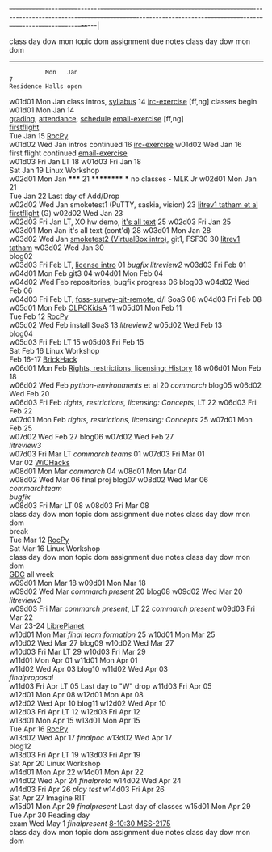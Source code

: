 ~~-----------~~-----~~-----~~-------~~-----------------------------------------------~~------------------------~~------------------~~----------------------~~-----------~~-----~~-----~~-----~~---~~---~~---~~---~~---~~---|

  class day   dow   mon   topic                                                                                                                                                                                        dom     assignment                                                                        due                                                                        notes                                                        class day   dow   mon   dom                  
  ----------- ----- ----- -------------------------------------------------------------------------------------------------------------------------------------------------------------------------------------------- ------- --------------------------------------------------------------------------------- -------------------------------------------------------------------------- ------------------------------------------------------------ ----------- ----- ----- ----- -- -- -- -- -- --
              Mon   Jan                                                                                                                                                                                                7                                                                                                                                                                    Residence Halls open                                                                                      
  w01d01      Mon   Jan   class intros, [syllabus](https://github.com/ritjoe/hfoss/wiki/syllabus)                                                                                                                      14      [irc-exercise](https://github.com/ritjoe/hfoss/wiki/irc-exercise) \[ff,ng\]                                                                                  classes begin                                                w01d01      Mon   Jan   14                   
                          [grading](https://github.com/ritjoe/hfoss/wiki/grading-policies), [attendance](https://github.com/ritjoe/hfoss/wiki/attendance), [schedule](https://github.com/ritjoe/hfoss/wiki/schedule)           [email-exercise](https://github.com/ritjoe/hfoss/wiki/email-exercise) \[ff,ng\]                                                                                                                                                                                        
                          [firstflight](https://github.com/ritjoe/hfoss/wiki/firstflight)                                                                                                                                                                                                                                                                                                                                                                                                             
              Tue   Jan                                                                                                                                                                                                15                                                                                                                                                                   [RocPy](https://rocpy.org/)                                                                               
  w01d02      Wed   Jan   intros continued                                                                                                                                                                             16                                                                                        [irc-exercise](https://github.com/ritjoe/hfoss/wiki/irc-exercise)                                                                       w01d02      Wed   Jan   16                   
                          first flight continued                                                                                                                                                                                                                                                                 [email-exercise](https://github.com/ritjoe/hfoss/wiki/email-exercise)                                                                                                                
  w01d03      Fri   Jan   LT                                                                                                                                                                                           18                                                                                                                                                                                                                                w01d03      Fri   Jan   18                   
              Sat   Jan                                                                                                                                                                                                19                                                                                                                                                                   Linux Workshop                                                                                            
  w02d01      Mon   Jan   **\*\*\***                                                                                                                                                                                   21      **\*\*\*\*\*\*\*\***                                                              **\***                                                                     no classes - MLK Jr                                          w02d01      Mon   Jan   21                   
              Tue   Jan                                                                                                                                                                                                22                                                                                                                                                                   Last day of Add/Drop                                                                                      
  w02d02      Wed   Jan   smoketest1 (PuTTY, saskia, vision)                                                                                                                                                           23      [litrev1 tatham et al](https://github.com/ritjoe/hfoss/wiki/litrev1)              [firstflight](https://github.com/ritjoe/hfoss/wiki/firstflight) (G)                                                                     w02d02      Wed   Jan   23                   
  w02d03      Fri   Jan   LT, XO hw demo, [it's all text](https://github.com/ritjoe/hfoss/wiki/its-all-text)                                                                                                           25                                                                                                                                                                                                                                w02d03      Fri   Jan   25                   
  w03d01      Mon   Jan   it's all text (cont'd)                                                                                                                                                                       28                                                                                                                                                                                                                                w03d01      Mon   Jan   28                   
  w03d02      Wed   Jan   [smoketest2 (VirtualBox intro)](https://github.com/ritjoe/hfoss/wiki/vm-intro-vb-finnix), git1, FSF30                                                                                        30                                                                                        [litrev1 tatham](https://www.chiark.greenend.org.uk/~sgtatham/bugs.html)                                                                w03d02      Wed   Jan   30                   
                                                                                                                                                                                                                                                                                                                 blog02                                                                                                                                                                               
  w03d03      Fri   Feb   LT, [license intro](https://github.com/ritjoe/hfoss/wiki/software-license-types)                                                                                                             01      *bugfix* *litreview2*                                                                                                                                                                                                     w03d03      Fri   Feb   01                   
  w04d01      Mon   Feb   git3                                                                                                                                                                                         04                                                                                                                                                                                                                                w04d01      Mon   Feb   04                   
  w04d02      Wed   Feb   repositories, bugfix progress                                                                                                                                                                06                                                                                        blog03                                                                                                                                  w04d02      Wed   Feb   06                   
  w04d03      Fri   Feb   LT, [foss-survey-git-remote](https://github.com/ritjoe/hfoss/wiki/foss-survey-git-remote-exercise), d/l SoaS                                                                                 08                                                                                                                                                                                                                                w04d03      Fri   Feb   08                   
  w05d01      Mon   Feb   [OLPCKidsA](https://github.com/ritjoe/hfoss/blob/master/assets/OLPCKidsAdja2.odp)                                                                                                            11                                                                                                                                                                                                                                w05d01      Mon   Feb   11                   
              Tue   Feb                                                                                                                                                                                                12                                                                                                                                                                   [RocPy](https://rocpy.org/)                                                                               
  w05d02      Wed   Feb   install SoaS                                                                                                                                                                                 13                                                                                        *litreview2*                                                                                                                            w05d02      Wed   Feb   13                   
                                                                                                                                                                                                                                                                                                                 blog04                                                                                                                                                                               
  w05d03      Fri   Feb   LT                                                                                                                                                                                           15                                                                                                                                                                                                                                w05d03      Fri   Feb   15                   
              Sat   Feb                                                                                                                                                                                                16                                                                                                                                                                   Linux Workshop                                                                                            
                    Feb                                                                                                                                                                                                16-17                                                                                                                                                                [BrickHack](https://www.brickhack.io/)                                                                    
  w06d01      Mon   Feb   [Rights, restrictions, licensing: History](https://github.com/ritjoe/hfoss/wiki/rights-restrictions-licensing-history)                                                                       18                                                                                                                                                                                                                                w06d01      Mon   Feb   18                   
  w06d02      Wed   Feb   *python-environments* et al                                                                                                                                                                  20      *commarch*                                                                        blog05                                                                                                                                  w06d02      Wed   Feb   20                   
  w06d03      Fri   Feb   *rights, restrictions, licensing: Concepts*, LT                                                                                                                                              22                                                                                                                                                                                                                                w06d03      Fri   Feb   22                   
  w07d01      Mon   Feb   *rights, restrictions, licensing: Concepts*                                                                                                                                                  25                                                                                                                                                                                                                                w07d01      Mon   Feb   25                   
  w07d02      Wed   Feb                                                                                                                                                                                                27                                                                                        blog06                                                                                                                                  w07d02      Wed   Feb   27                   
                                                                                                                                                                                                                               *litreview3*                                                                                                                                                                                                                                                           
  w07d03      Fri   Mar   LT *commarch teams*                                                                                                                                                                          01                                                                                                                                                                                                                                w07d03      Fri   Mar   01                   
                    Mar                                                                                                                                                                                                02                                                                                                                                                                   [WiCHacks](https://wichacks.io/)                                                                          
  w08d01      Mon   Mar   *commarch*                                                                                                                                                                                   04                                                                                                                                                                                                                                w08d01      Mon   Mar   04                   
  w08d02      Wed   Mar                                                                                                                                                                                                06      final proj                                                                        blog07                                                                                                                                  w08d02      Wed   Mar   06                   
                                                                                                                                                                                                                                                                                                                 *commarchteam*                                                                                                                                                                       
                                                                                                                                                                                                                                                                                                                 *bugfix*                                                                                                                                                                             
  w08d03      Fri   Mar   LT                                                                                                                                                                                           08                                                                                                                                                                                                                                w08d03      Fri   Mar   08                   
  class day   dow   mon   topic                                                                                                                                                                                        dom     assignment                                                                        due                                                                        notes                                                        class day   dow   mon   dom                  
  break                                                                                                                                                                                                                                                                                                                                                                                                                                                                                               
              Tue   Mar                                                                                                                                                                                                12                                                                                                                                                                   [RocPy](https://rocpy.org/)                                                                               
              Sat   Mar                                                                                                                                                                                                16                                                                                                                                                                   Linux Workshop                                                                                            
  class day   dow   mon   topic                                                                                                                                                                                        dom     assignment                                                                        due                                                                        notes                                                        class day   dow   mon   dom                  
                                                                                                                                                                                                                                                                                                                                                                                            [GDC](https://gdconf.com/) all week                                                                       
  w09d01      Mon   Mar                                                                                                                                                                                                18                                                                                                                                                                                                                                w09d01      Mon   Mar   18                   
  w09d02      Wed   Mar   *commarch present*                                                                                                                                                                           20                                                                                        blog08                                                                                                                                  w09d02      Wed   Mar   20                   
                                                                                                                                                                                                                                                                                                                 *litreview3*                                                                                                                                                                         
  w09d03      Fri   Mar   *commarch present*, LT                                                                                                                                                                       22                                                                                        *commarch present*                                                                                                                      w09d03      Fri   Mar   22                   
                    Mar                                                                                                                                                                                                23-24                                                                                                                                                                [LibrePlanet](https://libreplanet.org/2019/)                                                              
  w10d01      Mon   Mar   *final team formation*                                                                                                                                                                       25                                                                                                                                                                                                                                w10d01      Mon   Mar   25                   
  w10d02      Wed   Mar                                                                                                                                                                                                27                                                                                        blog09                                                                                                                                  w10d02      Wed   Mar   27                   
  w10d03      Fri   Mar   LT                                                                                                                                                                                           29                                                                                                                                                                                                                                w10d03      Fri   Mar   29                   
  w11d01      Mon   Apr                                                                                                                                                                                                01                                                                                                                                                                                                                                w11d01      Mon   Apr   01                   
  w11d02      Wed   Apr                                                                                                                                                                                                03                                                                                        blog10                                                                                                                                  w11d02      Wed   Apr   03                   
                                                                                                                                                                                                                                                                                                                 *finalproposal*                                                                                                                                                                      
  w11d03      Fri   Apr   LT                                                                                                                                                                                           05                                                                                                                                                                   Last day to "W" drop                                         w11d03      Fri   Apr   05                   
  w12d01      Mon   Apr                                                                                                                                                                                                08                                                                                                                                                                                                                                w12d01      Mon   Apr   08                   
  w12d02      Wed   Apr                                                                                                                                                                                                10                                                                                        blog11                                                                                                                                  w12d02      Wed   Apr   10                   
  w12d03      Fri   Apr   LT                                                                                                                                                                                           12                                                                                                                                                                                                                                w12d03      Fri   Apr   12                   
  w13d01      Mon   Apr                                                                                                                                                                                                15                                                                                                                                                                                                                                w13d01      Mon   Apr   15                   
              Tue   Apr                                                                                                                                                                                                16                                                                                                                                                                   [RocPy](https://rocpy.org/)                                                                               
  w13d02      Wed   Apr                                                                                                                                                                                                17                                                                                        *finalpoc*                                                                                                                              w13d02      Wed   Apr   17                   
                                                                                                                                                                                                                                                                                                                 blog12                                                                                                                                                                               
  w13d03      Fri   Apr   LT                                                                                                                                                                                           19                                                                                                                                                                                                                                w13d03      Fri   Apr   19                   
              Sat   Apr                                                                                                                                                                                                20                                                                                                                                                                   Linux Workshop                                                                                            
  w14d01      Mon   Apr                                                                                                                                                                                                22                                                                                                                                                                                                                                w14d01      Mon   Apr   22                   
  w14d02      Wed   Apr                                                                                                                                                                                                24                                                                                        *finalproto*                                                                                                                            w14d02      Wed   Apr   24                   
  w14d03      Fri   Apr                                                                                                                                                                                                26                                                                                        *play test*                                                                                                                             w14d03      Fri   Apr   26                   
              Sat   Apr                                                                                                                                                                                                27                                                                                                                                                                   Imagine RIT                                                                                               
  w15d01      Mon   Apr                                                                                                                                                                                                29                                                                                        *finalpresent*                                                             Last day of classes                                          w15d01      Mon   Apr   29                   
              Tue   Apr                                                                                                                                                                                                30                                                                                                                                                                   Reading day                                                                                               
  exam        Wed   May                                                                                                                                                                                                1                                                                                         *finalpresent*                                                             [8-10:30 MSS-2175](https://www.rit.edu/calendar/1819.html)                                                
  class day   dow   mon   topic                                                                                                                                                                                        dom     assignment                                                                        due                                                                        notes                                                        class day   dow   mon   dom                  


